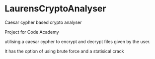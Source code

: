 # LaurensCryptoAnalyser
Caesar cypher based crypto analyser

Project for Code Academy

utilising a caesar cypher to encrypt and decrypt files given by the user.

It has the option of using brute force and a statisical crack
